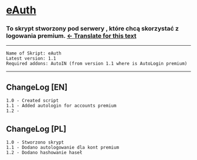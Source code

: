 # [eAuth](https://lmgtfy.com/?q=eAuth+skript)
### To skrypt stworzony pod serwery , które chcą skorzystać z logowania premium. [← Translate for this text](https://translate.google.pl/#pl/en/To%20skrypt%20stworzony%20pod%20serwery%2C%20kt%C3%B3re%20chc%C4%85%20skorzysta%C4%87%20z%20logowania%20premium)
---
```
Name of Skript: eAuth
Latest version: 1.1 
Required addons: AutoIN (from version 1.1 where is AutoLogin premium)
```
---
## ChangeLog [EN]
```
1.0 - Created script
1.1 - Added autologin for accounts premium
1.2 - 
```
## ChangeLog [PL]
```
1.0 - Stworzono skrypt
1.1 - Dodano autologowanie dla kont premium
1.2 - Dodano hashowanie haseł
```
